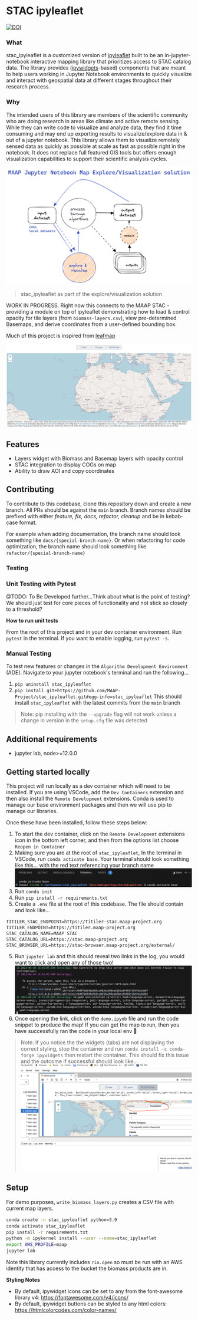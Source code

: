 # STAC ipyleaflet

[![DOI](https://zenodo.org/badge/591005076.svg)](https://zenodo.org/doi/10.5281/zenodo.10015863)

### What
stac_ipyleaflet is a customized version of [ipyleaflet](https://ipyleaflet.readthedocs.io/en/latest/) built to be an in-jupyter-notebook interactive mapping library that prioritizes access to STAC catalog data. The library provides ([ipywidgets](https://ipywidgets.readthedocs.io/en/stable/)-based) components that are meant to help users working in Jupyter Notebook environments to quickly visualize and interact with geospatial data at different stages throughout their research process.

### Why
The intended users of this library are members of the scientific community who are doing research in areas like climate and active remote sensing. While they can write code to visualize and analyze data, they find it time consuming and may end up exporting results to visualize/explore data in & out of a jupyter notebook. This library allows them to visualize remotely sensed data as quickly as possible at scale as fast as possible right in the notebook. It does not replace full featured GIS tools but offers enough visualization capabilities to support their scientific analysis cycles.

![stac_ipyleaflet as part of the explore/visualization solution](/public/images/about-map-visualization-solution.png)
> stac_ipyleaflet as part of the explore/visualization solution

WORK IN PROGRESS. Right now this connects to the MAAP STAC - providing a module on top of ipyleaflet demonstrating how to load & control opacity for tile layers (from `biomass-layers.csv`), view pre-determined Basemaps, and derive coordinates from a user-defined bounding box.

Much of this project is inspired from [leafmap](https://leafmap.org/)

![Jupyter Lab ScreenShot](/public/images/jlab-screenshot.png)

## Features
* Layers widget with Biomass and Basemap layers with opacity control
* STAC integration to display COGs on map
* Ability to draw AOI and copy coordinates

## Contributing
To contribute to this codebase, clone this repository down and create a new branch. All PRs should be against the `main` branch. Branch names should be prefixed with either *feature, fix, docs, refactor, cleanup* and be in kebab-case format.

For example when adding documentation, the branch name should look something like `docs/{special-branch-name}`. Or when refactoring for code optimization, the branch name should look something like `refactor/{special-branch-name}`

### Testing
### Unit Testing with Pytest
@TODO: To Be Developed further...Think about what is the point of testing? We should just test for core pieces of functionality and not stick so closely to a threshold?

**How to run unit tests**

From the root of this project and in your dev container environment. Run `pytest` in the terminal. If you want to enable logging, run `pytest -s`. 

### Manual Testing
To test new features or changes in the `Algorithm Development Environment` (ADE). Navigate to your jupyter notebook's terminal and run the following...
1. `pip uninstall stac_ipyleaflet`
2. `pip install git+https://github.com/MAAP-Project/stac_ipyleaflet.git#egg-info=stac_ipyleaflet`
This should install `stac_ipyleaflet` with the latest commits from the `main` branch
> Note: pip installing with the `--upgrade` flag will not work unless a change in version in the `setup.cfg` file was detected

## Additional requirements

* jupyter lab, node>=12.0.0

## Getting started locally
This project will run locally as a dev container which will need to be installed. If you are using VSCode, add the `Dev Containers` extension and then also install the `Remote Development` extensions. Conda is used to manage our base environment packages and then we will use pip to manage our libraries.

Once these have been installed, follow these steps below:
1. To start the dev container, click on the `Remote Development` extensions icon in the bottom left corner, and then from the options list choose `Reopen in Container`
2. Making sure you are at the root of `stac_ipyleaflet`, In the terminal in VSCode, run `conda activate base`. Your terminal should look something like this... with the red text referencing your branch name
![](/public/images/getting-started-conda-activate.png)
3. Run `conda init`
4. Run `pip install -r requirements.txt`
5. Create a `.env` file at the root of this codebase. The file should contain and look like...
```
TITILER_STAC_ENDPOINT=https://titiler-stac.maap-project.org
TITILER_ENDPOINT=https://titiler.maap-project.org
STAC_CATALOG_NAME=MAAP STAC
STAC_CATALOG_URL=https://stac.maap-project.org
STAC_BROWSER_URL=https://stac-browser.maap-project.org/external/
```
5. Run `jupyter lab` and this should reveal two links in the log, you would want to click and open any of those two!
![](/public/images/getting-started-links.png)
6. Once opening the link, click on the `demo.ipynb` file and run the code snippet to produce the map! If you can get the map to run, then you have successfully ran the code in your local env :raised_hands:

> Note: If you notice the the widgets (tabs) are not displaying the correct styling, stop the container and run `conda install -c conda-forge ipywidgets` then restart the container. This should fix this issue and the outcome if successful should look like... ![](/public/images/getting-started-correct-tabs.png)

## Setup

For demo purposes, `write_biomass_layers.py` creates a CSV file with current map layers.
```sh
conda create -n stac_ipyleaflet python=3.9
conda activate stac_ipyleaflet
pip install -r requirements.txt
python -m ipykernel install --user --name=stac_ipyleaflet
export AWS_PROFILE=maap
jupyter lab
```

Note this library currently includes `rio.open` so must be run with an AWS identity that has access to the bucket the biomass products are in.

**Styling Notes**
- By default, ipywidget icons can be set to any from the font-awesome library v4: https://fontawesome.com/v4/icons/
- By default, ipywidget buttons can be styled to any html colors: https://htmlcolorcodes.com/color-names/
